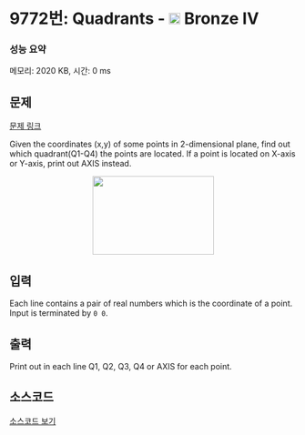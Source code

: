 # 9772번: Quadrants - <img src="https://static.solved.ac/tier_small/2.svg" style="height:20px" /> Bronze IV

<!-- performance -->
### 성능 요약
메모리: 2020 KB, 시간: 0 ms
<!-- end -->

## 문제

[문제 링크](https://boj.kr/9772)

<p>Given the coordinates (x,y) of some points in 2-dimensional plane, find out which quadrant(Q1-Q4) the points are located. If a point is located on X-axis or Y-axis, print out AXIS instead.</p>

<p style="text-align: center;"><img alt="" src="https://upload.acmicpc.net/09499d93-7ae3-4a8d-819b-90def3045626/-/preview/" style="width: 213px; height: 138px;"></p>

## 입력

<p>Each line contains a pair of real numbers which is the coordinate of a point. Input is terminated by <code>0 0</code>.</p>

## 출력

<p>Print out in each line Q1, Q2, Q3, Q4 or AXIS for each point.</p>

## 소스코드

[소스코드 보기](Quadrants.cpp)